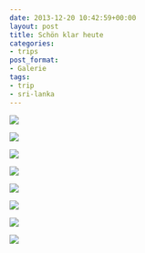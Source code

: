 ```yaml
---
date: 2013-12-20 10:42:59+00:00
layout: post
title: Schön klar heute
categories:
- trips
post_format:
- Galerie
tags:
- trip
- sri-lanka
---
```


[![](http://clemi.ag3r.at/wp-content/uploads/2013/12/wpid-Photo-20.12.2013-03002.jpg)](http://clemi.ag3r.at/wp-content/uploads/2013/12/wpid-Photo-20.12.2013-03002.jpg)





[![](http://clemi.ag3r.at/wp-content/uploads/2013/12/wpid-Photo-20.12.2013-03004.jpg)](http://clemi.ag3r.at/wp-content/uploads/2013/12/wpid-Photo-20.12.2013-03004.jpg)





[![](http://clemi.ag3r.at/wp-content/uploads/2013/12/wpid-Photo-20.12.2013-0302.jpg)](http://clemi.ag3r.at/wp-content/uploads/2013/12/wpid-Photo-20.12.2013-0302.jpg)





[![](http://clemi.ag3r.at/wp-content/uploads/2013/12/wpid-Photo-20.12.2013-0807.jpg)](http://clemi.ag3r.at/wp-content/uploads/2013/12/wpid-Photo-20.12.2013-0807.jpg)





[![](http://clemi.ag3r.at/wp-content/uploads/2013/12/wpid-Photo-20.12.2013-0820.jpg)](http://clemi.ag3r.at/wp-content/uploads/2013/12/wpid-Photo-20.12.2013-0820.jpg)





[![](http://clemi.ag3r.at/wp-content/uploads/2013/12/wpid-Photo-20.12.2013-08211.jpg)](http://clemi.ag3r.at/wp-content/uploads/2013/12/wpid-Photo-20.12.2013-08211.jpg)





[![](http://clemi.ag3r.at/wp-content/uploads/2013/12/wpid-Photo-20.12.2013-0822.jpg)](http://clemi.ag3r.at/wp-content/uploads/2013/12/wpid-Photo-20.12.2013-0822.jpg)





[![](http://clemi.ag3r.at/wp-content/uploads/2013/12/wpid-Photo-20.12.2013-0915.jpg)](http://clemi.ag3r.at/wp-content/uploads/2013/12/wpid-Photo-20.12.2013-0915.jpg)




